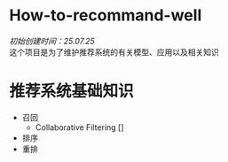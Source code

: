 # How-to-recommand-well
*初始创建时间：25.07.25*  
这个项目是为了维护推荐系统的有关模型、应用以及相关知识

# 推荐系统基础知识
- 召回
  - Collaborative Filtering []
- 排序
- 重排
